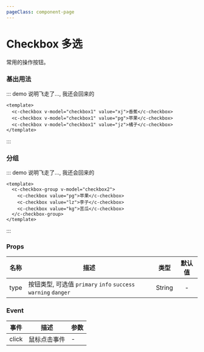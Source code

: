 ```yaml
---
pageClass: component-page
---
```


# Checkbox 多选
  常用的操作按钮。

### 基出用法
::: demo 说明飞走了..., 我还会回来的
```vue
<template>
  <c-checkbox v-model="checkbox1" value="xj">香蕉</c-checkbox>
  <c-checkbox v-model="checkbox1" value="pg">苹果</c-checkbox>
  <c-checkbox v-model="checkbox1" value="jz">橘子</c-checkbox>
</template>
```
:::

### 分组
::: demo 说明飞走了..., 我还会回来的
```vue
<template>
  <c-checkbox-group v-model="checkbox2">
    <c-checkbox value="pg">苹果</c-checkbox>
    <c-checkbox value="lz">李子</c-checkbox>
    <c-checkbox value="kg">苦瓜</c-checkbox>
  </c-checkbox-group>
</template>
```
:::

### Props
| 名称 | 描述 | 类型 | 默认值 |
| ------ | ------ | :------: | :------: |
| type | 按钮类型, 可选值 `primary` `info` `success` `warning` `danger` | String | - |


### Event
| 事件 | 描述 | 参数 |
| ------ | ------ | ------ |
| click | 鼠标点击事件 | - |

<script>
export default {
  data: function () {
    return {
      checkbox1: [],
      checkbox2: []
    }
  }
}
</script>
